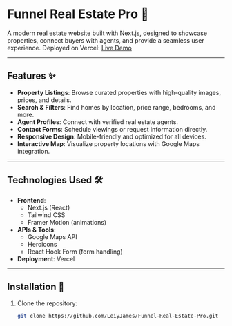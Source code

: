 # Funnel Real Estate Pro 🏡

A modern real estate website built with Next.js, designed to showcase properties, connect buyers with agents, and provide a seamless user experience. Deployed on Vercel: [Live Demo](https://v0-real-estate-pro-website.vercel.app/)

---

## Features ✨

- **Property Listings**: Browse curated properties with high-quality images, prices, and details.
- **Search & Filters**: Find homes by location, price range, bedrooms, and more.
- **Agent Profiles**: Connect with verified real estate agents.
- **Contact Forms**: Schedule viewings or request information directly.
- **Responsive Design**: Mobile-friendly and optimized for all devices.
- **Interactive Map**: Visualize property locations with Google Maps integration.

---

## Technologies Used 🛠️

- **Frontend**: 
  - Next.js (React)
  - Tailwind CSS
  - Framer Motion (animations)
- **APIs & Tools**:
  - Google Maps API
  - Heroicons
  - React Hook Form (form handling)
- **Deployment**: Vercel

---

## Installation 🚀

1. Clone the repository:
   ```bash
   git clone https://github.com/LeiyJames/Funnel-Real-Estate-Pro.git

